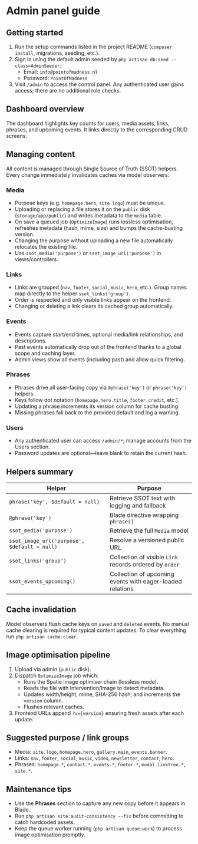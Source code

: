 # Admin panel guide

## Getting started
1. Run the setup commands listed in the project README (`composer install`, migrations, seeding, etc.).
2. Sign in using the default admin seeded by `php artisan db:seed --class=AdminSeeder`:
   * Email: `info@pointofmadness.nl`
   * Password: `PointOfMadness`
3. Visit `/admin` to access the control panel. Any authenticated user gains access; there are no additional role checks.

## Dashboard overview
The dashboard highlights key counts for users, media assets, links, phrases, and upcoming events. It links directly to the corresponding CRUD screens.

## Managing content
All content is managed through Single Source of Truth (SSOT) helpers. Every change immediately invalidates caches via model observers.

### Media
* Purpose keys (e.g. `homepage.hero`, `site.logo`) must be unique.
* Uploading or replacing a file stores it on the `public` disk (`storage/app/public`) and writes metadata to the `media` table.
* On save a queued job (`OptimizeImage`) runs lossless optimisation, refreshes metadata (hash, mime, size) and bumps the cache-busting version.
* Changing the purpose without uploading a new file automatically relocates the existing file.
* Use `ssot_media('purpose')` or `ssot_image_url('purpose')` in views/controllers.

### Links
* Links are grouped (`nav`, `footer`, `social`, `music`, `hero`, etc.). Group names map directly to the helper `ssot_links('group')`.
* Order is respected and only visible links appear on the frontend.
* Changing or deleting a link clears its cached group automatically.

### Events
* Events capture start/end times, optional media/link relationships, and descriptions.
* Past events automatically drop out of the frontend thanks to a global scope and caching layer.
* Admin views show all events (including past) and allow quick filtering.

### Phrases
* Phrases drive all user-facing copy via `@phrase('key')` or `phrase('key')` helpers.
* Keys follow dot notation (`homepage.hero.title`, `footer.credit`, etc.).
* Updating a phrase increments its version column for cache busting.
* Missing phrases fall back to the provided default and log a warning.

### Users
* Any authenticated user can access `/admin/*`; manage accounts from the Users section.
* Password updates are optional—leave blank to retain the current hash.

## Helpers summary
| Helper | Purpose |
| --- | --- |
| `phrase('key', $default = null)` | Retrieve SSOT text with logging and fallback |
| `@phrase('key')` | Blade directive wrapping `phrase()` |
| `ssot_media('purpose')` | Retrieve the full `Media` model |
| `ssot_image_url('purpose', $default = null)` | Resolve a versioned public URL |
| `ssot_links('group')` | Collection of visible `Link` records ordered by `order` |
| `ssot_events_upcoming()` | Collection of upcoming events with eager-loaded relations |

## Cache invalidation
Model observers flush cache keys on `saved` and `deleted` events. No manual cache clearing is required for typical content updates. To clear everything run `php artisan cache:clear`.

## Image optimisation pipeline
1. Upload via admin (`public` disk).
2. Dispatch `OptimizeImage` job which:
   * Runs the Spatie image optimiser chain (lossless mode).
   * Reads the file with Intervention/Image to detect metadata.
   * Updates width/height, mime, SHA-256 hash, and increments the `version` column.
   * Flushes relevant caches.
3. Frontend URLs append `?v={version}` ensuring fresh assets after each update.

## Suggested purpose / link groups
* Media: `site.logo`, `homepage.hero`, `gallery.main`, `events.banner`.
* Links: `nav`, `footer`, `social`, `music`, `video`, `newsletter`, `contact`, `hero`.
* Phrases: `homepage.*`, `contact.*`, `events.*`, `footer.*`, `modal.linktree.*`, `site.*`.

## Maintenance tips
* Use the **Phrases** section to capture any new copy before it appears in Blade.
* Run `php artisan site:audit-consistency --fix` before committing to catch hardcoded assets.
* Keep the queue worker running (`php artisan queue:work`) to process image optimisation promptly.
